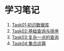 # 学习笔记

1. [Task01:初识数据库](./task01_初识数据库.md)
1. [Task02:基础查询与排序](./task02_基础查询与排序.md)
1. [Task03:复杂一点的查询](./task03_复杂一点的查询.md)
1. [Task04:集合运算](./task04_集合运算.md)